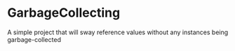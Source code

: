 # GarbageCollecting
A simple project that will sway reference values without any instances being garbage-collected
